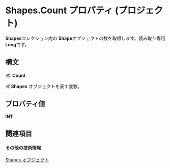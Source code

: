
# Shapes.Count プロパティ (プロジェクト)
 **Shapes**コレクション内の **Shape**オブジェクトの数を取得します。読み取り専用 **Long**です。

## 構文

 _式_. **Count**

 _式_ **Shapes** オブジェクトを表す変数。


## プロパティ値

 **INT**


## 関連項目


#### その他の技術情報


[Shapes オブジェクト](6e42040c-dd5a-de4c-afa8-f9e33d1e5054.md)